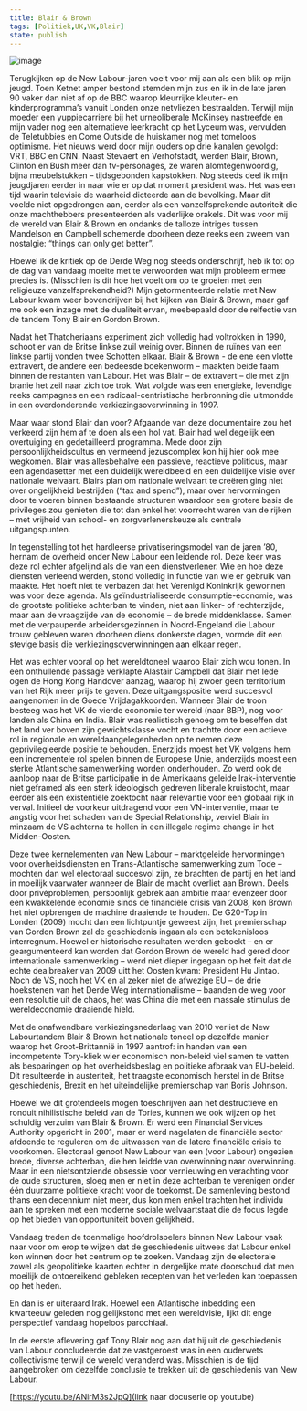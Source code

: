 ```yaml
---
title: Blair & Brown
tags: [Politiek,UK,VK,Blair]
state: publish
---
```


![image](https://user-images.githubusercontent.com/84398782/184627264-189ccc5f-50e2-47a0-93dc-fdc4b4b4b0f1.png)

Terugkijken op de New Labour-jaren voelt voor mij aan als een blik op mijn jeugd. Toen Ketnet amper bestond stemden mijn zus en ik in de late jaren 90 vaker dan niet af op de BBC waarop kleurrijke kleuter- en kinderprogramma’s vanuit Londen onze netvliezen bestraalden. Terwijl mijn moeder een yuppiecarriere bij het urneoliberale McKinsey nastreefde en mijn vader nog een alternatieve leerkracht op het Lyceum was, vervulden de Teletubbies en Come Outside de huiskamer nog met tomeloos optimisme. Het nieuws werd door mijn ouders op drie kanalen gevolgd: VRT, BBC en CNN. Naast Stevaert en Verhofstadt, werden Blair, Brown, Clinton en Bush meer dan tv-personages, ze waren alomtegenwoordig, bijna meubelstukken –  tijdsgebonden kapstokken. Nog steeds deel ik mijn jeugdjaren eerder in naar wie er op dat moment president was. Het was een tijd waarin televisie de waarheid dicteerde aan de bevolking. Maar dit voelde niet opgedrongen aan, eerder als een vanzelfsprekende autoriteit die onze machthebbers presenteerden als vaderlijke orakels. Dit was voor mij de wereld van Blair & Brown en ondanks de talloze intriges tussen Mandelson en Campbell schemerde doorheen deze reeks een zweem van nostalgie: “things can only get better”. 

Hoewel ik de kritiek op de Derde Weg nog steeds onderschrijf, heb ik tot op de dag van vandaag moeite met te verwoorden wat mijn probleem ermee precies is. (Misschien is dit hoe het voelt om op te groeien met een religieuze vanzelfsprekendheid?)  Mijn getormenteerde relatie met New Labour kwam weer bovendrijven bij het kijken van Blair & Brown, maar gaf me ook een inzage met de dualiteit ervan, meebepaald door de relfectie van de tandem Tony Blair en Gordon Brown.

Nadat het Thatcheriaans experiment zich volledig had voltrokken in 1990, schoot er van de Britse linkse zuil weinig over. Binnen de ruïnes van een linkse partij vonden twee Schotten elkaar. Blair & Brown - de ene een vlotte extravert, de andere een bedeesde boekenworm – maakten beide faam binnen de restanten van Labour.  Het was Blair – de extravert – die met zijn branie het zeil naar zich toe trok. Wat volgde was een energieke, levendige reeks campagnes en een radicaal-centristische herbronning die uitmondde in een overdonderende verkiezingsoverwinning in 1997. 

Maar waar stond Blair dan voor? Afgaande van deze documentaire zou het verkeerd zijn hem af te doen als een hol vat. Blair had wel degelijk een overtuiging en gedetailleerd programma. Mede door zijn persoonlijkheidscultus en vermeend jezuscomplex kon hij hier ook mee wegkomen. Blair was allesbehalve een passieve, reactieve politicus, maar een agendasetter met een duidelijk wereldbeeld en een duidelijke visie over nationale welvaart. Blairs plan om nationale welvaart te creëren ging niet over ongelijkheid bestrijden (“tax and spend”), maar over hervormingen door te voeren binnen bestaande structuren waardoor een grotere basis de privileges zou genieten die tot dan enkel het voorrecht waren van de rijken – met vrijheid van school- en zorgverlenerskeuze als centrale uitgangspunten. 

In tegenstelling tot het hardleerse privatiseringsmodel van de jaren ’80, hernam de overheid onder New Labour een leidende rol. Deze keer was deze rol echter afgelijnd als die van een dienstverlener. Wie en hoe deze diensten verleend werden, stond volledig in functie van wie er gebruik van maakte. Het hoeft niet te verbazen dat het Verenigd Koninkrijk gewonnen was voor deze agenda. Als geïndustrialiseerde consumptie-economie, was de grootste politieke achterban te vinden, niet aan linker- of rechterzijde, maar aan de vraagzijde van de economie – de brede middenklasse. Samen met de verpauperde arbeidersgezinnen in Noord-Engeland die Labour trouw gebleven waren doorheen diens donkerste dagen, vormde dit een stevige basis die verkiezingsoverwinningen aan elkaar regen.

Het was echter vooral op het wereldtoneel waarop Blair zich wou tonen. In een onthullende passage verklapte Alastair Campbell dat Blair met lede ogen de Hong Kong Handover aanzag, waarop hij zwoer geen territorium van het Rijk meer prijs te geven. Deze uitgangspositie werd succesvol aangenomen in de Goede Vrijdagakkoorden. Wanneer Blair de troon besteeg was het VK de vierde economie ter wereld (naar BBP), nog voor landen als China en India. Blair was realistisch genoeg om te beseffen dat het land ver boven zijn gewichtsklasse vocht en trachtte door een actieve rol in regionale en wereldaangelegenheden op te nemen deze geprivilegieerde positie te behouden. Enerzijds moest het VK volgens hem een incrementele rol spelen binnen de Europese Unie, anderzijds moest een sterke Atlantische samenwerking worden onderhouden. Zo werd ook de aanloop naar de Britse participatie in de Amerikaans geleide Irak-interventie niet geframed als een sterk ideologisch gedreven liberale kruistocht, maar eerder als een existentiële zoektocht naar relevantie voor een globaal rijk in verval. Initieel de voorkeur uitdragend voor een VN-interventie, maar te angstig voor het schaden van de Special Relationship, verviel Blair in minzaam de VS achterna te hollen in een illegale regime change in het Midden-Oosten.

Deze twee kernelementen van New Labour – marktgeleide hervormingen voor overheidsdiensten en Trans-Atlantische samenwerking zum Tode  – mochten dan wel electoraal succesvol zijn, ze brachten de partij en het land in moeilijk vaarwater wanneer de Blair de macht overliet aan Brown. Deels door privéproblemen, persoonlijk gebrek aan ambitie maar evenzeer door een kwakkelende economie sinds de financiële crisis van 2008, kon Brown het niet opbrengen de machine draaiende te houden. De G20-Top in Londen (2009) mocht dan een lichtpuntje geweest zijn, het premierschap van Gordon Brown zal de geschiedenis ingaan als een betekenisloos interregnum. Hoewel er historische resultaten werden geboekt – en er geargumenteerd kan worden dat Gordon Brown de wereld had gered door internationale samenwerking –  werd niet dieper ingegaan op het feit dat de echte dealbreaker van 2009 uitt het Oosten kwam: President Hu Jintao. Noch de VS, noch het VK en al zeker niet de afwezige EU – de drie hoekstenen van het Derde Weg internationalisme – baanden de weg voor een resolutie uit de chaos, het was China die met een massale stimulus de wereldeconomie draaiende hield.

Met de onafwendbare verkiezingsnederlaag van 2010 verliet de New Labourtandem Blair & Brown het nationale toneel op dezelfde manier waarop het Groot-Brittannië in 1997 aantrof: in handen van een incompetente Tory-kliek wier economisch non-beleid viel samen te vatten als besparingen op het overheidsbeslag en politieke afbraak van EU-beleid. Dit resulteerde in austeriteit, het traagste economisch herstel in de Britse geschiedenis, Brexit en het uiteindelijke premierschap van Boris Johnson.

Hoewel we dit grotendeels mogen toeschrijven aan het destructieve en ronduit nihilistische beleid van de Tories, kunnen we ook wijzen op het schuldig verzuim van Blair & Brown. Er werd een Financial Services Authority opgericht in 2001, maar er werd nagelaten de financiële sector afdoende te reguleren om de uitwassen van de latere financiële crisis te voorkomen. Electoraal genoot New Labour van een (voor Labour) ongezien brede, diverse achterban, die hen leidde van overwinning naar overwinning. Maar in een nietsontziende obsessie voor vernieuwing en verachting voor de oude structuren, sloeg men er niet in deze achterban te verenigen onder één duurzame politieke kracht voor de toekomst. De samenleving bestond thans een decennium niet meer, dus kon men enkel trachten het individu aan te spreken met een moderne sociale welvaartstaat die de focus legde op het bieden van opportuniteit boven gelijkheid. 

Vandaag treden de toenmalige hoofdrolspelers binnen New Labour vaak naar voor om erop te wijzen dat de geschiedenis uitwees dat Labour enkel kon winnen door het centrum op te zoeken. Vandaag zijn de electorale zowel als geopolitieke kaarten echter in dergelijke mate doorschud dat men moeilijk de ontoereikend gebleken recepten van het verleden kan toepassen op het heden. 

En dan is er uiteraard Irak. Hoewel een Atlantische inbedding een kwarteeuw geleden nog gelijkstond met een wereldvisie, lijkt dit enge perspectief vandaag hopeloos parochiaal.

In de eerste aflevering gaf Tony Blair nog aan dat hij uit de geschiedenis van Labour concludeerde dat ze vastgeroest was in een ouderwets collectivisme terwijl de wereld veranderd was. Misschien is de tijd aangebroken om dezelfde conclusie te trekken uit de geschiedenis van New Labour.


[https://youtu.be/ANirM3s2JpQ](link naar docuserie op youtube)
